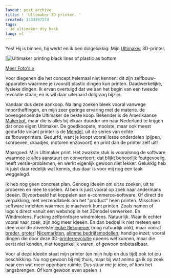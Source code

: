 ```yaml
---
layout: post_archive
title: ! 'Ultimaker 3D printer. '
created: 1333397274
tags:
- 3d ultimaker diy hack
lang: nl
---
```


Yes! Hij is binnen, hij werkt en ik ben dolgelukkig: Mijn [Ultimaker](https://shop.ultimaker.com/) 3D-printer.

[![Ultimaker printing black lines of plastic as bottom](http://berkes.openphoto.me/photo/12/create/68f27/600x950.jpg "Ultimaker in actie")

[Meer Foto's »](http://berkes.openphoto.me/photos/tags-ultimaker/list?size=440x292xCR)

Voor diegenen die het concept helemaal niet kennen: dit zijn zelfbouw-apparaten waarmee je (vooral) plastic dingen kun printen. Daadwerkelijke, fysieke dingen. Ik ervan overtuigd dat we aan het begin van een tweede revolutie staan; en ik wil daar uiteraard dolgraag bijzijn.

Vandaar dus deze aankoop. Na lang zoeken bleek vooral vanwege importheffingen, en mijn zeer geringe ervaring met de materie. de bovengenoemde Ultimaker de beste koop. Bekender is de Amerikaanse [Makerbot](http://store.makerbot.com/), maar die is alles bij elkaar duurder om naar Nederland te krijgen dat onze eigen Ultimaker. De goedkoopste, mooiste, maar ook meest gedurfde viriant printer is de [Mendel](http://reprap.org/wiki/Mendel), uit de series van echte zelfbouwprinters. Gedurfd, want je koopt vooral losse onderdelen (pijpen, schroeven, draadjes, motoren enzovoort) en print dan de printer zélf uit!

Maargoed. Mijn Ultimaker print. Het zwakste stuk is vooralsnog de software waarmee je alles aanstuurt en converteert; dat blijkt behoorlijk foutgevoelig, heeft versie-problemen, en werkt eigenlijk gewoon niet lekker. Gelukkig heb ik juist daar redelijk wat kennis, dus daar is voor mij nog een taak weggelegd.

Ik heb nog geen concreet plan. Genoeg ideeën om uit te zoeken, uit te proberen en mee te spelen. Al ben ik juist vooral op zoek naar andermans ideeën. Bijvoorbeeld het koppelen aan e-commerce-software. Of direct de verpakking, met verzendlabels om het "product" heen printen. Misschien software inrichten waarmee je maatwerk kunt printen. Zoals namen of logo's direct vanuit een webshop in het 3Dmodel verwerken. En Windmolens. Fucking zelfprintbare windmolens. Natuurlijk. Waar ik echter vooral naar zoek, zijn nóg meer ideeën. En dan bedoel ik niet meteen een idee voor de zoveelste [leuke flesopener](http://www.thingiverse.com/search?q=opener) (mag natuurlijk ook), maar vooral [breder, groter](http://vimeo.com/16106427)! [Nicemarkten](http://artinfo.com/news/story/761597/redesigning-reality-how-3-d-printing-is-shaping-the-future-of-art-engineering-and-everything-else), [alimme bedrijfsmodellen](http://www.thingiverse.com/search?q=opener); handige inzet; vooral dingen die door deze 3D-[printerrevolutie](http://tpb.piratenpartij.nl/browse/605) opeens wél kunnen, maar die eerst niet konden, niet toegankelijk waren, of gewoon onbetaalbaar.

Voor al deze ideeën staat mijn printer (en mijn hulp en dus tijd) ook tot jou beschikking. Nu nog gewoon bij mij thuis, maar bij wat animo ga ik op zoek naar een wat meer openbare ruimte. Dus stuur me je idee, of kom het langsbrengen. Of kom gewoon even spelen :)

